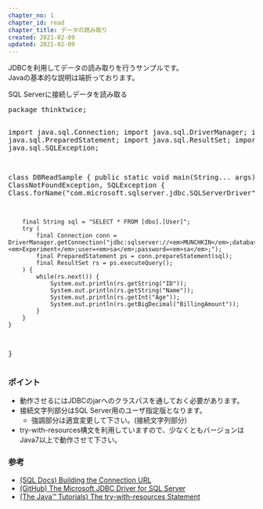 ```yaml
---
chapter_no: 1
chapter_id: read
chapter_title: データの読み取り
created: 2021-02-09
updated: 2021-02-09
---
```

JDBCを利用してデータの読み取りを行うサンプルです。  
Javaの基本的な説明は端折っております。

<div class="code-box">
<div class="title">SQL Serverに接続しデータを読み取る</div>
<pre>
package thinktwice;

import java.sql.Connection;
import java.sql.DriverManager;
import java.sql.PreparedStatement;
import java.sql.ResultSet;
import java.sql.SQLException;

class DBReadSample {
    public static void main(String... args) throws ClassNotFoundException, SQLException {
        Class.forName("com.microsoft.sqlserver.jdbc.SQLServerDriver");

        final String sql = "SELECT * FROM [dbo].[User]";
        try (
            final Connection conn = DriverManager.getConnection("jdbc:sqlserver://<em>MUNCHKIN</em>;databaseName=<em>Experiment</em>;user=<em>sa</em>;password=<em>sa</em>;");
            final PreparedStatement ps = conn.prepareStatement(sql);
            final ResultSet rs = ps.executeQuery();
        ) {
            while(rs.next()) {
                System.out.println(rs.getString("ID"));
                System.out.println(rs.getString("Name"));
                System.out.println(rs.getInt("Age"));
                System.out.println(rs.getBigDecimal("BillingAmount"));
            }
        }
    }
}
</pre>
</div>

### ポイント
- 動作させるにはJDBCのjarへのクラスパスを通しておく必要があります。
- 接続文字列部分はSQL Server用のユーザ指定版となります。
  - 強調部分は適宜変更して下さい。(接続文字列部分)
- try-with-resources構文を利用していますので、少なくともバージョンはJava7以上で動作させて下さい。

### 参考
- [(SQL Docs) Building the Connection URL](https://docs.microsoft.com/en-us/sql/connect/jdbc/building-the-connection-url?view=sql-server-ver15)
- [(GitHub) The Microsoft JDBC Driver for SQL Server](https://github.com/microsoft/mssql-jdbc)
- [(The Java™ Tutorials) The try-with-resources Statement](https://docs.oracle.com/javase/tutorial/essential/exceptions/tryResourceClose.html)